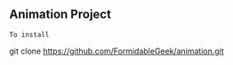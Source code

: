 ##  Animation Project

```To install```

git clone https://github.com/FormidableGeek/animation.git

